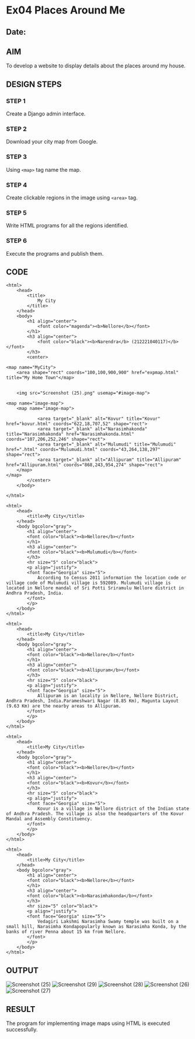 # Ex04 Places Around Me
## Date: 

## AIM
To develop a website to display details about the places around my house.

## DESIGN STEPS

### STEP 1
Create a Django admin interface.

### STEP 2
Download your city map from Google.

### STEP 3
Using ```<map>``` tag name the map.

### STEP 4
Create clickable regions in the image using ```<area>``` tag.

### STEP 5
Write HTML programs for all the regions identified.

### STEP 6
Execute the programs and publish them.

## CODE
```
<html>
    <head>
        <title>
            My City
        </title>
    </head>
    <body>
        <h1 align="center">
            <font color="magenda"><b>Nellore</b></font>
        </h1>
        <h3 align="center">
            <font color="black"><b>Narendra</b> (212221040117)</b></font>
        </h3>
        <center>
            
<map name="MyCity">
    <area shape="rect" coords="100,100,900,900" href="expmap.html" title="My Home Town"</map>
    

    <img src="Screenshot (25).png" usemap="#image-map">

<map name="image-map">
    <map name="image-map">    
    
            <area target="_blank" alt="Kovur" title="Kovur" href="kovur.html" coords="622,18,707,52" shape="rect">
            <area target="_blank" alt="Narasimhakonda" title="Narasimhakonda" href="Narasimhakonda.html" coords="107,206,252,246" shape="rect">
            <area target="_blank" alt="Mulumudi" title="Mulumudi" href=".html" coords="Mulumudi.html" coords="43,264,138,297" shape="rect">
            <area target="_blank" alt="Allipuram" title="Allipuram" href="Allipuram.html" coords="868,243,954,274" shape="rect">     
    </map>
</map>
        </center>
    </body>

</html>
```
```
<html>
    <head>
        <title>My City</title>
    </head>
    <body bgcolor="gray">
        <h1 align="center">
        <font color="black"><b>Nellore</b></font>
        </h1>
        <h3 align="center">
        <font color="black"><b>Mulumudi</b></font>
        </h3>
        <hr size="5" color="black">
        <p align="justify">
        <font face="Georgia" size="5">
            According to Census 2011 information the location code or village code of Mulumudi village is 592089. Mulumudi village is located in Nellore mandal of Sri Potti Sriramulu Nellore district in Andhra Pradesh, India. 
        </font>
        </p>
    </body>
</html>
```
```
<html>
    <head>
        <title>My City</title>
    </head>
    <body bgcolor="gray">
        <h1 align="center">
        <font color="black"><b>Nellore</b></font>
        </h1>
        <h3 align="center">
        <font color="black"><b>Allipuram</b></font>
        </h3>
        <hr size="5" color="black">
        <p align="justify">
        <font face="Georgia" size="5">
            Allipuram is an locality in Nellore, Nellore District, Andhra Pradesh, India.Parameshwari Nagar (8.85 Km), Magunta Layout (9.63 Km) are the nearby areas to Allipuram.
        </font>
        </p>
    </body>
</html>
```
```
<html>
    <head>
        <title>My City</title>
    </head>
    <body bgcolor="gray">
        <h1 align="center">
        <font color="black"><b>Nellore</b></font>
        </h1>
        <h3 align="center">
        <font color="black"><b>Kovur</b></font>
        </h3>
        <hr size="5" color="black">
        <p align="justify">
        <font face="Georgia" size="5">
            Kovur is a village in Nellore district of the Indian state of Andhra Pradesh. The village is also the headquarters of the Kovur Mandal and Assembly Constituency. 
        </font>
        </p>
    </body>
</html>
```
```
<html>
    <head>
        <title>My City</title>
    </head>
    <body bgcolor="gray">
        <h1 align="center">
        <font color="black"><b>Nellore</b></font>
        </h1>
        <h3 align="center">
        <font color="black"><b>Narasimhakonda</b></font>
        </h3>
        <hr size="5" color="black">
        <p align="justify">
        <font face="Georgia" size="5">
            Vedagiri Lakshmi Narasimha Swamy temple was built on a small hill, Narasimha Kondapopularly known as Narasimha Konda, by the banks of river Penna about 15 km from Nellore.
        </font>
        </p>
    </body>
</html>
```

## OUTPUT

![Screenshot (25)](https://github.com/user-attachments/assets/99bac25a-75c9-4197-ac92-afd226c1361a)
![Screenshot (29)](https://github.com/user-attachments/assets/d3b19419-2e94-4ef4-ae87-f8a6117e3738)
![Screenshot (28)](https://github.com/user-attachments/assets/5574a29f-ab3b-48f9-91e8-0cc5152d9fe4)
![Screenshot (26)](https://github.com/user-attachments/assets/b6cb4d9d-1ced-4dce-abf6-8b9f9a2a6546)
![Screenshot (27)](https://github.com/user-attachments/assets/5ee52847-a3fa-44a2-92a4-efc14a4af17a)







## RESULT
The program for implementing image maps using HTML is executed successfully.
